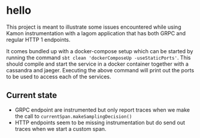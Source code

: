 # hello

This project is meant to illustrate some issues encountered while using Kamon instrumentation with a lagom application that has both GRPC and regular HTTP 1 endpoints.

It comes bundled up with a docker-compose setup which can be started by running the command `sbt clean 'dockerComposeUp -useStaticPorts'`. This should compile and start the service in a docker container together with a cassandra and jaeger. Executing the above command will print out the ports to be used to access each of the services.

## Current state

- GRPC endpoint are instrumented but only report traces when we make the call to `currentSpan.makeSamplingDecision()`
- HTTP endpoints seem to be missing instrumentation but do send out traces when we start a custom span. 

